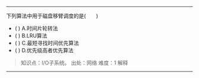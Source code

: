 ---
下列算法中用于磁盘移臂调度的是(　　)
- ( ) A.时间片轮转法　　 
- ( ) B.LRU算法　　 
- ( ) C.最短寻找时间优先算法　　 
- ( ) D.优先级高者优先算法

> 知识点：I/O子系统。
> 出处：网络
> 难度：1
> 解释

---